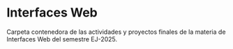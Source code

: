 # Interfaces Web
Carpeta contenedora de las actividades y proyectos finales de la materia de Interfaces Web del semestre EJ-2025.